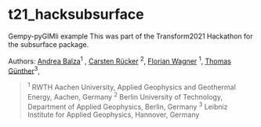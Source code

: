 # t21_hacksubsurface
Gempy-pyGIMli example
This was part of the Transform2021 Hackathon for the subsurface package. 


Authors: 
[Andrea Balza](https://github.com/andieie)<sup>1</sup> , [Carsten Rücker](https://github.com/carsten-forty2) <sup>2</sup>, [Florian Wagner](https://github.com/florian-wagner) <sup>1</sup>, [Thomas Günther](https://github.com/halbmy)<sup>3</sup>, 

> <sup>1</sup> RWTH Aachen University, Applied Geophysics and Geothermal Energy, Aachen, Germany
> <sup>2</sup> Berlin University of Technology, Department of Applied Geophysics, Berlin, Germany
> <sup>3</sup> Leibniz Institute for Applied Geophysics, Hannover, Germany
